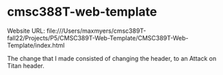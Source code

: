 # cmsc388T-web-template
Website URL: file:///Users/maxmyers/cmsc389T-fall22/Projects/P5/CMSC389T-Web-Template/CMSC389T-Web-Template/index.html

The change that I made consisted of changing the header, to an Attack on Titan header.
